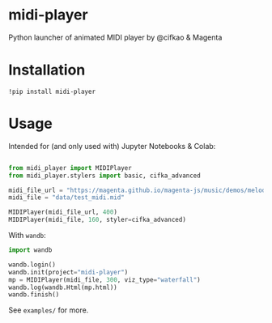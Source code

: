 # midi-player
Python launcher of animated MIDI player by @cifkao &amp; Magenta


# Installation

```
!pip install midi-player
```

# Usage

Intended for (and only used with) Jupyter Notebooks & Colab: 
```python

from midi_player import MIDIPlayer
from midi_player.stylers import basic, cifka_advanced

midi_file_url = "https://magenta.github.io/magenta-js/music/demos/melody.mid"
midi_file = "data/test_midi.mid"

MIDIPlayer(midi_file_url, 400)  
MIDIPlayer(midi_file, 160, styler=cifka_advanced)
```

With `wandb`:
```python
import wandb

wandb.login()
wandb.init(project="midi-player")
mp = MIDIPlayer(midi_file, 300, viz_type="waterfall")
wandb.log(wandb.Html(mp.html))
wandb.finish()

```

See `examples/` for more.
